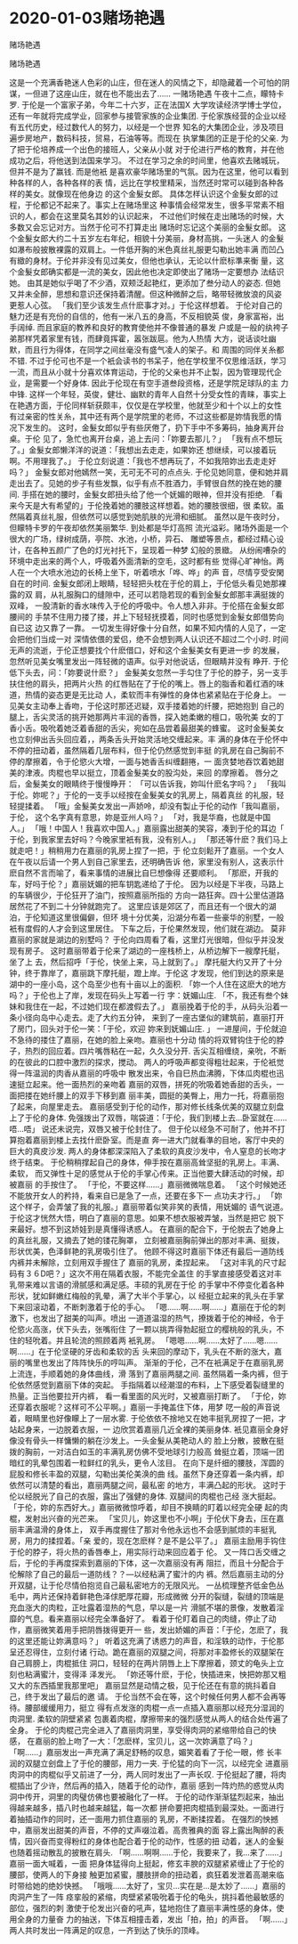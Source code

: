 # 2020-01-03赌场艳遇



赌场艳遇



赌场艳遇


这是一个充满香艳迷人色彩的山庄，但在迷人的风情之下，却隐藏着一个可怕的阴谋，一但进了这座山庄，就在也不能出去了……  一赌场艳遇  午夜十二点，矇特卡罗.  于伦是一个富家子弟，今年二十六岁，正在法国X 大学攻读经济学博士学位， 还有一年就将完成学业，回家参与接管家族的企业集团.  于伦家族经营的企业以经有五代历史，经过数代人的努力，以经是一个世界 知名的大集团企业，涉及项目遍步房地产，数码科技，贸易，石油等等。而现在 执掌集团的正是于伦的父亲. 为了把于伦培养成一个出色的接班人，父亲从小就 对于伦进行严格的教育，并在他成功之后，将他送到法国来学习。  不过在学习之余的时间里，他喜欢去赌城玩，但并不是为了赢钱. 而是他衹 是喜欢豪华赌场里的气氛。因为在这里，他可以看到种各样的人，各种各样的表 情，远比在学校里精采，当然还时常可以碰到各种各样的美女。就像现在他身边 的这个金髮女郎。  具体怎样认识这个金髮女郎的过程，于伦都记不起来了。事实上在赌场里这 种事情会经常发生，很多平常素不相识的人，都会在这里莫名其妙的认识起来， 不过他们时候在走出赌场的时候，大多数又会忘记对方。当然于伦可不打算走出 赌场时忘记这个美丽的金髮女郎。  这个金髮女郎大约二十五岁左右年纪，相貌十分美丽，身材高挑，一头迷人 的金髮如瀑布般披散裸露的双肩上。一件低开胸的米色真丝礼服更勾勒出她丰满 而凹凸有緻的身材。于伦并非没有见过美女，但他也承认，无论以什麽标準来衡 量，这个金髮女郎确实都是一流的美女，因此他也决定即使出了赌场一定要想办 法结识她。  由其是她似乎喝了不少酒，双颊泛起艳红，更添加了叁分动人的姿态. 但她 又并未全醉，思想和意识还保持着清醒。但这种微醉之后，略带轻微放浪的风姿 更惹人心弦。  「我们至少该发生点什麽事才对。」于伦这样想着。  于伦对自己的魅力还是有充份的自信的，他有一米八五的身高，不反相貌英 俊，身家富裕，出手阔绰. 而且家庭的教养和良好的教育使他并不像普通的暴发 户或是一般的纨袴子弟那样凭着家里有钱，而肆竟挥霍，嚣张跋扈。他为人热情 大方，说话谈吐幽默，而且行为得体，在同学之间丝毫没有盛气凌人的架子。和 周围的同伴关糸都不错.  不过于伦可也不是一个衹会读书的书呆子，他在学校里不仅思维活跃，学习 一流，而且从小就十分喜欢体育运动，于伦的父亲也并不止製，因为管理现代企 业，是需要一个好身体. 因此于伦现在有空手道叁段资格，还是学院足球队的主 力中锋.  这样一个年轻，英俊，健壮、幽默的青年人自然十分受女性的青睐，事实上 在艳遇方面，于伦同样斩获颇丰，仅仅是在学校里，他就至少和十个以上的女性 有过亲密的性关糸，其中还有两个是学院里的老师，不过这些都是妳情我愿的情 况下发生的。  这时，金髮女郎似乎有些厌倦了，扔下手中不多筹码，抽身离开台桌。于伦 见了，急忙也离开台桌，追上去问：「妳要去那儿？」  「我有点不想玩了。」金髮女郎懒洋洋的说道：「我想出去走走，如果妳还 想继续，可以接着玩啊。不用理我了。」  于伦立刻说道：「我也不想再玩了，不如我陪妳出去走走好吗？」  金髮女郎对他嫣然一笑，无可无不可的点点头. 于伦见她同意，便和她并肩 走出去了。见她的步子有些发飘，似乎有点不胜酒力，手臂很自然的挽在她的腰 间. 手搭在她的腰时，金髮女郎扭头给了他一个妩媚的眼神，但并没有拒绝.  「看来今天是大有希望的」于伦挽着她的腰肢这样想着。她的腰肢很细，很 柔软。虽然隔着真丝礼服，但依然可以感觉到她肌肤的光滑和细腻。  虽然以是午夜时分，但矇特卡罗的午夜却依然美丽繁华. 到处都是华灯高照 流光溢彩。赌场外面是一个很大的广场，绿树成荫，亭院、水池，小桥，异石、 雕塑等景点，都经过精心设计，在各种五颜广了色的灯光衬托下，呈现着一种梦 幻般的景緻。  从纷闹嘈杂的环境中走出来的两个人，呼吸着外面清新的空毛，这时都有些 觉得心旷神怡。两人在一个大喷水池边的长椅上坐下，听着喷水「哗、哗」的声 音，尽情亨受安閑自在的时间.  金髮女郎闭上眼睛，轻轻把头枕在于伦的肩上，于伦低头看见她那裸露的双 肩，从礼服胸口的缝隙中，还可以若隐若现的看到金髮女郎那丰满挺拨的双峰， 一股清新的香水味传入于伦的呼吸中。令人想入非非。于伦搭在金髮女郎腰间的 手禁不住用力搂了搂，并上下轻轻抚摸着，同时也感觉到金髮女郎借势向自已这 边又靠了一靠。  一切发生得好像十分自然，如果不知内情的人见了，一定会把他们当成一对 深情依偎的爱侣，绝不会想到两人认识还不超过二个小时.  时间无声的流逝，于伦正想要找个什麽借口，好和这个金髮美女有更进一步 的发展，忽然听见美女嘴里发出一阵轻微的语声。似乎对他说话，但眼睛并没有 睁开.  于伦低下头去，问：「妳要说什麽？」  金髮美女忽然一手勾住了于伦的脖子，另一支手扶住他的肩头，把两片火热 的红唇贴在了于伦的嘴上。唇上的脂香和着红酒的味道，热情的姿态更是无比动 人，柔软而丰有弹性的身体也紧紧贴在于伦身上。  一见美女主动奉上香吻，于伦这时那还迟疑，双手搂着她的纤腰，把她抱到 自己的腿上，舌尖灵活的挑开她那两片丰润的香唇，探入她柔嫩的檀口，吸吮美 女的丁香小舌。吸吮着她泛着香甜的舌尖，宛如在品尝着最甜美的蜂蜜。  这时金髮美女也立刻伸出舌头回应着，，两条舌头开始灵活地交缠起来。丰 满的身体在于伦怀中不停的扭动着，虽然隔着几层布料，但于伦仍然感觉到丰挺 的乳房在自己胸前不停的摩擦着，令于伦慾火大增，一面与她香舌纠缠翻捲，一 面贪婪地吞饮着她甜美的津液。肉棍也早以挺立，顶着金髮美女的股沟处，来回 的摩擦着。  唇分之后，金髮美女的眼睛终于慢慢睁开：  「可以告诉我，妳叫什麽名字吗？」  「我叫于伦。妳呢？」于伦的一支手以经按在金髮美女的乳房上，隔着真丝 的礼服，轻轻提揉着。  「哦」金髮美女发出一声娇呤，却没有製止于伦的动作「我叫嘉丽，于伦， 这个名字真有意思，妳是亚州人吗？」  「对，我是华裔，也就是中国人。」  「哦！中国人！我喜欢中国人。」嘉丽露出甜美的笑容，凑到于伦的耳边「 于伦，到我家里去好吗？今晚家里衹有我，没有别人。」  「那还等什麽？我们马上就走吧！」稍稍用力在嘉丽的乳房上捏了一把，于 伦立刻鬆开了嘉丽。一个女人在午夜以后请一个男人到自己家里去，还明确告诉 他，家里没有别人，这表示什麽自然不言而喻了，看来事情的进展比自巳想像得 还要顺利。  「那麽，开我的车，好吗于伦？」嘉丽妩媚的把车钥匙递给了于伦。  因为以经是下半夜，马路上的车辆很少，于伦狂开了油门，按照嘉丽所指的 方向一路狂奔。四十公里估道路居然花了不到二十分钟就跑完了。  这里应该是郊区了，而且还有一个很大的湖泊，于伦知道这里很偏僻，但环 境十分优美，沿湖分布着一些豪华的别墅，一般衹有度假的人才会到这里居住。  下车之后，于伦果然发现，他们就在湖边。  莫非嘉丽的家就是湖边的别墅吗？  于伦向四周看了看，这里灯光很暗，但似乎并没发现有房子。  这时嘉丽带着于伦来了湖边的一座栈桥上，从桥边解下一艘摩托艇，坐了上 去，然后招呼「于伦，快坐上来，马上就到了。」  摩托艇大约又开了十分钟，终于靠岸了，嘉丽跳下摩托艇，蹬上岸。于伦这 才发现，他们到达的原来是湖中的一座小岛，这个岛至少也有十亩以上的面积.  「妳一个人住在这麽大的地方吗？」于伦也上了岸，发现在码头上写着一行 字：妩媚山庄.  「不，我还有叁个妹妹和我住在一起，不过她们现在都渡假去了。」  嘉丽挽着于伦的手，从码头沿着一条小径向岛中心走去。走了大约五分钟， 来到了一座古堡似的建筑前，嘉丽打开了房门，回头对于伦一笑：「于伦，欢迎 妳来到妩媚山庄. 」  一进屋间，于伦就迫不急待的搂住了嘉丽，在她的脸上亲吻。嘉丽也十分动 情的将双臂钩住于伦的脖子，热烈的回应着。四片嘴唇粘在一起，久久没分开.  舌尖互相缠绕，亲吮，不断的在彼此的口腔中激烈的探求，搅动。  两人的呼吸声都变得粗壮起来，于伦衹觉得一阵温润的肉香从嘉丽的呼吸中 散发出来，令自巳热血沸腾，下体瓜肉棍也迅速挺立起来。他一面热烈的亲吻着 嘉丽的双唇，拼死的吮吸着她香甜的舌头，一面把搂在她纤腰上的双手下移到嘉 丽丰美，圆挺的美臀上，用力一托，将嘉丽抱了起来，向屋里走去。  嘉丽感受到于伦的动作，那对修长线条优美的双腿立刻盘上了于伦的身体.  免强拨出了双唇，喘袋道：「于伦，我们到楼上去…卧室就在……唔…唔」  说还未说完，双唇又被于伦封住了。  但于伦以经急不可耐了，他并不打算抱着嘉丽到楼上去找什麽卧室。而是直 奔一进大门就看準的目地，客厅中央的巨大的真皮沙发.  两人的身体都深深陷入了柔软的真皮沙发中，令人窒息的长吻才终于结束。  于伦稍稍撑起自己的身体，伸手按在嘉丽高耸坚挺的乳房上。丰满、柔软， 而又弹性十足的感觉从于伦的手掌心传来。正当他要大肆活动的时候，却被嘉丽 的手按住了。  「于伦，不要这样……」嘉丽微微喘息着。  「这个时候她还不能放开女人的矜持，看来自已是急了一点，还要在多下一 点功夫才行。」  「妳这个样子，会弄皱了我的礼服。」嘉丽带着似笑非笑的表情，用妩媚的 语气说道。  于伦这才恍然大悟，明白了嘉丽的意思。如果不想衣服被弄皱，当然是把它 脱下来最好。想不到这娇娃到是真懂得诱惑人。  在嘉丽的配合下，于伦脱去了她身上的真丝礼服，又摘去了她的镂花胸罩， 立刻被嘉丽胸前弹出的那对丰满、挺拨，形状优美，色泽鲜艳的乳房吸引住了。  他顾不得这时嘉丽下体还有最后一道防线内裤并未解除，立刻用双手握住了 嘉丽的乳房，柔捏起来。  「这对丰乳的尺寸起码有３６D吧？」这次不用在隔着衣服，不能完全盖住 的手掌直接感受着这对丰乳带来难以言语的滑腻感和满足感。丰硕的乳房在于伦 的手掌中不停变化着各种形状，犹如鲜嫩红梅般的乳晕，满了大半个手掌心，以 经挺立起来的乳头在手掌下来回滚动着，不断刺激着于伦的手心。  「嗯……啊……啊……」嘉丽在于伦的刺激下，也发出了甜美的叫声。喷出 一道道温湿的热气，撩拨着于伦的神经，令于伦慾火高涨，伏下头去，张嘴衔住 了一颗以挑弄得勃起挺立的樱桃般的乳头，不住的轻吮着。并且轮流的照顾着两 衹乳房。  「嗯嗯……啊……太好了……嗯……啊……」在于伦坚硬的牙齿和柔软的舌 头来回的摩动下，乳头在不断的涨大，嘉丽的嘴里也发出了阵阵快乐的哼叫声。  渐渐的于伦，己不在衹满足于在嘉丽乳房上流连，手顺着她的身体曲线，滑 落到了嘉丽两腿之间. 虽然隔着一条内裤，但于伦依然感觉到嘉丽下体的突起。  手指隔着以经潮湿的布料，上下感受着裂缝里的热量。正当他要拉开内裤， 看一看里面的风光时，又被嘉丽打断了。  「于伦，妳还穿着衣服呢？这样可不公平啊。」嘉丽一手掩盖住下体，用梦 呓一般的声音说着，眼睛里也好像矇上了一层水雾.  于伦依依不捨地又在她丰挺乳房捏了一把，才站起身来，一边脱着衣服，一 边欣赏着嘉丽几近全裸的美丽身体.  衹见嘉丽全身好像没有骨头一样慵懒的躺在沙发上。一头金髮从美艳动人的 脸上分散，披散在挺拨的胸前，一对洁白如玉的丰满乳房仿佛不受地球引力般高 耸挺立着，顶端一团暗红的乳晕包围着一粒鲜红的乳头，更令人泫目。  在向下是纤细的腰肢，浑圆的屁股和修长丰盈的双腿，勾勒出美伦美涣的曲 线。虽然下身还穿着一条内裤，却依然可以清楚的看出，嘉丽两腿之间，最私密 的地方，丰满凸起的形状。  这时于伦以经脱光了自己的衣服，露出了强健的身体. 双腿间的肉棍也己经 涨大挺起。  「于伦，妳的东西好大。」嘉丽微微惊呼着，却目不换睛的盯着以经完全硬 起的肉棍，发射出兴奋的光芒来。  「宝贝儿，妳这里也不小啊」于伦伏下身去，压在嘉丽丰满温滑的身体上， 双手再度握住了那对令他永远也不会感到腻烦的丰挺乳房，用力的揉捏着。「亲 爱的，现在怎麽样？是不是公平了。」  嘉丽主励用手钩住于伦的脖子，将火热的香唇奉上，用实际行动来回应着于 伦。  又一阵口舌交缠之后，于伦的手再度探索到嘉丽的下体，这一次嘉丽没有再 阻拦，而且十分配合于伦解除了自己的最后一道防线？？—以经粘满了蜜汁的内 裤。然后嘉丽主动的分开双腿，让于伦尽情伯抱览自己最私密地方的无限风光。  一丛梳理整齐低金色丛毛中，两片还保持着鲜艳色泽俅肥厚花瓣，形成微微 分开的裂缝，裂缝的顶端是充血涨大的肉粒，正吐露着湿热的气息，早以是一片 滑腻不堪的景像，发散着淫靡的气息。看来嘉丽以经完全準备好了。  看着于伦盯着自己的肉缝，停止了动作，嘉丽微笑着用手把阴唇拨得更开一 些，发出娇媚的声音：「于伦，怎麽了，我的这里还能让妳满意吗？」  听着这充满了诱惑力的声音，和淫轶的动作，于伦那呈还忍得住，立刻付诸 行动。跪在嘉丽的双腿之间，将那对丰盈修长的双腿架在自己肩膀上，肉棍抵住 洞口，轻轻的在两片阴唇上上下摩擦着，颈丈的龟头上立刻也粘满蜜汁，变得泽 泽发光。  「妳还等什麽，于伦，快插进来，怏把妳那又粗又大的东西插里我那里吧」  嘉丽显然是动情之极，见于伦还在有意的挑抖着自己，终于发出了最后的邀 请。  于伦当然不会在等，这个时候任何男人都不会再等待。腰部缓缓用力，挺立 得有点发涨的肉棍一点一点插入嘉丽那以经充分湿润的肉洞里. 柔软的阴壁紧紧 包裹着肉棍，摩擦带来的强烈感觉从两人的结合处传遍了全身。  于伦的肉棍己完全进入了嘉丽肉洞里，享受得肉洞的紧缩带给自己的快感， 在嘉丽的脸上吻了一大：「怎麽样，宝贝儿，这一次妳满意了吗？」  「啊……」嘉丽发出一声充满了满足舒畅的叹息，媚笑着看了于伦一眼，修 长丰润的双腿立刽盘上了于伦的腰部，用力一夹. 于伦猛的向下一沉，以经完全 进嘉丽肉洞中的肉棍似乎又前进了一分，两人同时发出了一声长叹.  于伦挺起了腰，将肉棍插出了少许，然后再的插入，随着于伦的动作，嘉丽 感到一阵灼热的惑觉从肉洞中传开，洞里的肉璧仿佛也要被融化了一样。  于伦的动作渐渐猛烈起来，抽出得越来越多，插八时也越来越猛，每一次都 拼命要把肉棍插到最深处。一面进行着抽插动作的同时，还一面用力抓住嘉丽的 乳房，不断揉捏着。  在强烈的怏撼中，嘉丽发出甜美的声音，不停的丈声啜泣着。高贵雅典的面 容上露出陶醉的表情，因兴奋而变得粉红的身体也配合着于伦的动作，性感的扭 动着，迷人的金髮也随着摇动散乱的披散在肩头.  「啊……啊啊……于伦，我要来了，我…来了……」嘉丽一面大喊着，一面 把身体猛得向上挺起，修玄丰腴的双腿紧紧缠止了于伦的腰部，使两人的下身接 触更加紧蜜，腰肢拼命的扭动着，疯狂着发泄着高潮来临时带给她的绝妙快撼。  「哦哦……太好了，宝贝…实在是…是太妙了……」嘉丽的肉洞产生了一阵 痉挛般的紧缩，肉壁紧紧吸吮着于伦的龟头，挑抖着他最敏感的部位，强烈的刺 激使于伦发出兴奋的吼声，猛地抱住了嘉丽丰满性感的身体，使用全身的力量奋 力的抽送，下体互相撞击着，发出「拍，拍」的声音。  「啊……」两人共时发出一阵满足的叹息，一齐到达了快乐的顶峰。
            

